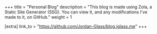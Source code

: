 +++
title = "Personal Blog"
description = "This blog is made using Zola, a Static Site Generator (SSG). You can view it, and any modifications I've made to it, on GitHub."
weight = 1

[extra]
link_to = "https://github.com/Jordan-Glass/blog.jglass.me"
+++

